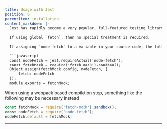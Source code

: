 ```yaml
---
title: Usage with Jest
position: 6
parentItem: installation
content_markdown: |-
  Jest has rapidly become a very popular, full-featured testing library. Usage of fetch-mock with Jest is sufficiently different to previous libraries that it deserve some examples of its own:
  
  If using global `fetch`, then no special treatment is required.
  
  If assigning `node-fetch` to a variable in your source code, the following should provide a good manual mock for `node-fetch`, saved as `./__mocks__/node-fetch.js` in your project.

  ```javascript
  const nodeFetch = jest.requireActual('node-fetch');
  const fetchMock = require('fetch-mock').sandbox();
  Object.assign(fetchMock.config, nodeFetch, {
	  fetch: nodeFetch
  });
  module.exports = fetchMock;
  ```
  
  When using a webpack based compilation step, something like the following may be necessary instead
  ```javascript
  const fetchMock = require('fetch-mock').sandbox();
  const nodeFetch = require('node-fetch');
  nodeFetch.default = fetchMock;
  ```
---
```


